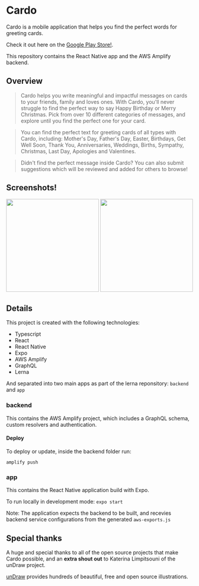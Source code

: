 # Cardo

Cardo is a mobile application that helps you find the perfect words for greeting cards.

Check it out here on the [Google Play Store!](https://play.google.com/store/apps/details?id=com.johnhannagan.cardo).

This repository contains the React Native app and the AWS Amplify backend.

## Overview

> Cardo helps you write meaningful and impactful messages on cards to your friends, family and loves ones. With Cardo, you'll never struggle to find the perfect way to say Happy Birthday or Merry Christmas. Pick from over 10 different categories of messages, and explore until you find the perfect one for your card.

> You can find the perfect text for greeting cards of all types with Cardo, including: Mother's Day, Father's Day, Easter, Birthdays, Get Well Soon, Thank You, Anniversaries, Weddings, Births, Sympathy, Christmas, Last Day, Apologies and Valentines.

> Didn't find the perfect message inside Cardo? You can also submit suggestions which will be reviewed and added for others to browse!

## Screenshots!

<image src="https://user-images.githubusercontent.com/492636/79265685-c8f64b80-7e96-11ea-8b8a-10770a42fabc.png" width="250"> <image src="https://user-images.githubusercontent.com/492636/79265698-cd226900-7e96-11ea-90b5-375b936b40bf.png" width="250">

## Details

This project is created with the following technologies:

- Typescript
- React
- React Native
- Expo
- AWS Amplify
- GraphQL
- Lerna

And separated into two main apps as part of the lerna reponsitory: `backend` and `app`

### backend

This contains the AWS Amplify project, which includes a GraphQL schema, custom resolvers and authentication.

#### Deploy

To deploy or update, inside the backend folder run:

```
amplify push
```

### app

This contains the React Native application build with Expo.

To run locally in development mode: `expo start`

Note: The application expects the backend to be built, and recevies backend service configurations from the generated `aws-exports.js`

## Special thanks

A huge and special thanks to all of the open source projects that make Cardo possible, and an **extra shout out** to Katerina Limpitsouni of the unDraw project.

[unDraw](https://undraw.co/) provides hundreds of beautiful, free and open source illustrations.
